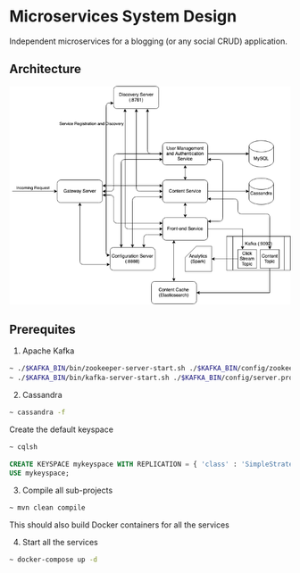 # Microservices System Design

Independent microservices for a blogging (or any social CRUD) application.

## Architecture

![architecture](assets/architecture.png)

## Prerequites

1. Apache Kafka

```sh
~ ./$KAFKA_BIN/bin/zookeeper-server-start.sh ./$KAFKA_BIN/config/zookeeper.properties
~ ./$KAFKA_BIN/bin/kafka-server-start.sh ./$KAFKA_BIN/config/server.properties
```

2. Cassandra

```sh
~ cassandra -f
```

Create the default keyspace

```sh
~ cqlsh
```

```sql
CREATE KEYSPACE mykeyspace WITH REPLICATION = { 'class' : 'SimpleStrategy', 'replication_factor' : 1 };
USE mykeyspace;
```

3. Compile all sub-projects

```sh
~ mvn clean compile
```

This should also build Docker containers for all the services

4. Start all the services

```sh
~ docker-compose up -d
```
